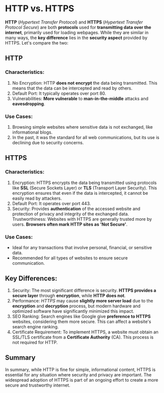 # HTTP vs. HTTPS
**HTTP** (*Hypertext Transfer Protocol*) and **HTTPS** (*Hypertext Transfer Protocol Secure*) are both **protocols** used for **transmitting data over the internet**, primarily used for loading webpages. While they are similar in many ways, the **key difference** lies in the **security aspect** provided by HTTPS. Let's compare the two:

## HTTP
### Characteristics:
1. No Encryption: HTTP **does not encrypt** the data being transmitted. This means that the data can be intercepted and read by others.
2. Default Port: It typically operates over port 80.
3. Vulnerabilities: **More vulnerable** to **man-in-the-middle** attacks and **eavesdropping**.

### Use Cases:
1. Browsing simple websites where sensitive data is not exchanged, like informational blogs.
2. In the past, it was the standard for all web communications, but its use is declining due to security concerns.

## HTTPS

### Characteristics:
1. Encryption: HTTPS encrypts the data being transmitted using protocols like **SSL** (Secure Sockets Layer) or **TLS** (Transport Layer Security). This encryption ensures that even if the data is intercepted, it cannot be easily read by attackers.
2. Default Port: It operates over port 443.
3. Security: Provides **authentication** of the accessed website and protection of privacy and integrity of the exchanged data.
Trustworthiness: Websites with HTTPS are generally trusted more by users. **Browsers often mark HTTP sites as 'Not Secure'**.

### Use Cases:
- Ideal for any transactions that involve personal, financial, or sensitive data.
- Recommended for all types of websites to ensure secure communication.

## Key Differences:
1. Security: The most significant difference is security. **HTTPS provides a secure layer** through **encryption**, while **HTTP does not**.
2. Performance: *HTTPS* may cause **slightly more server load** due to the **encryption** and **decryption** process, but modern hardware and optimized software have significantly minimized this impact.
3. SEO Ranking: Search engines like Google give **preference to HTTPS** websites, considering them more secure. This can affect a website's search engine ranking.
4. Certificate Requirement: To implement HTTPS, a website must obtain an SSL/TLS certificate from a **Certificate Authority** (CA). This process is not required for HTTP.

## Summary
In summary, while HTTP is fine for simple, informational content, HTTPS is essential for any situation where security and privacy are important. The widespread adoption of HTTPS is part of an ongoing effort to create a more secure and trustworthy internet.